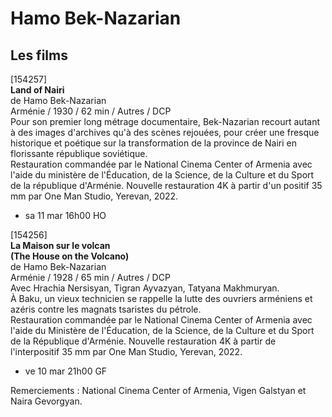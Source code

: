 # Hamo Bek-Nazarian

## Les films

[154257]  
**Land of Nairi**  
de Hamo Bek-Nazarian  
Arménie / 1930 / 62 min / Autres / DCP  
Pour son premier long métrage documentaire, Bek-Nazarian recourt autant à des images d'archives qu'à des scènes rejouées, pour créer une fresque historique et poétique sur la transformation de la province de Nairi en florissante république soviétique.  
Restauration commandée par le National Cinema Center of Armenia avec l'aide du ministère de l'Éducation, de la Science, de la Culture et du Sport de la république d'Arménie. Nouvelle restauration 4K à partir d'un positif 35 mm par One Man Studio, Yerevan, 2022.

- sa 11 mar 16h00 HO

[154256]  
**La Maison sur le volcan**  
**(The House on the Volcano)**  
de Hamo Bek-Nazarian  
Arménie / 1928 / 65 min / Autres / DCP  
Avec Hrachia Nersisyan, Tigran Ayvazyan, Tatyana Makhmuryan.  
À Baku, un vieux technicien se rappelle la lutte des ouvriers arméniens et azéris contre les magnats tsaristes du pétrole.  
Restauration commandée par le National Cinema Center of Armenia avec l'aide du Ministère de l'Éducation, de la Science, de la Culture et du Sport de la République d'Arménie. Nouvelle restauration 4K à partir de l'interpositif 35 mm par One Man Studio, Yerevan, 2022.

- ve 10 mar 21h00 GF

Remerciements : National Cinema Center of Armenia, Vigen Galstyan et Naira Gevorgyan.